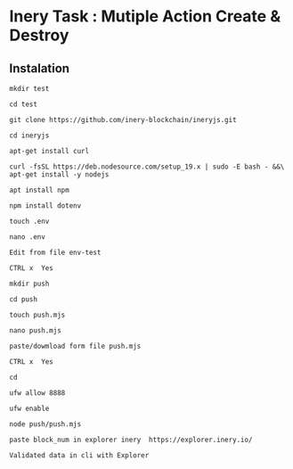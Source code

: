 # Inery Task : Mutiple Action Create & Destroy

## Instalation
~~~
mkdir test
~~~
~~~
cd test
~~~
~~~
git clone https://github.com/inery-blockchain/ineryjs.git
~~~
~~~
cd ineryjs
~~~
~~~
apt-get install curl
~~~
~~~
curl -fsSL https://deb.nodesource.com/setup_19.x | sudo -E bash - &&\
apt-get install -y nodejs
~~~
~~~
apt install npm
~~~
~~~
npm install dotenv
~~~
~~~
touch .env
~~~
~~~
nano .env
~~~
~~~
Edit from file env-test
~~~
~~~
CTRL x  Yes
~~~
~~~
mkdir push
~~~
~~~
cd push
~~~
~~~
touch push.mjs
~~~
~~~
nano push.mjs
~~~
~~~
paste/dowmload form file push.mjs
~~~
~~~
CTRL x  Yes
~~~
~~~
cd
~~~
~~~
ufw allow 8888
~~~
~~~
ufw enable
~~~
~~~
node push/push.mjs
~~~
~~~
paste block_num in explorer inery  https://explorer.inery.io/
~~~
~~~
Validated data in cli with Explorer


